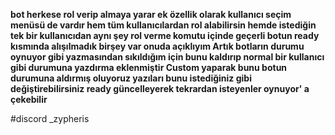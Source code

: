 **bot herkese rol verip almaya yarar ek özellik olarak kullanıcı seçim menüsü de vardır hem tüm kullanıcılardan rol alabilirsin
hemde istediğin tek bir kullanıcıdan aynı şey rol verme komutu içinde geçerli 
botun ready kısmında alışılmadık birşey var onuda açıklıyım Artık botların durumu oynuyor gibi yazmasından sıkıldığım için
bunu kaldırıp normal bir kullanıcı gibi durumuna yazdırma eklenmiştir Custom yaparak bunu botun durumuna aldırmış oluyoruz yazıları bunu istediğiniz gibi değiştirebilirsiniz
ready güncelleyerek tekrardan isteyenler oynuyor' a çekebilir**

#discord _zypheris
